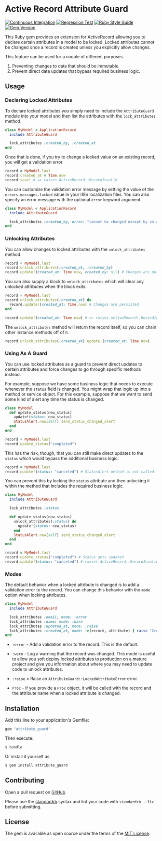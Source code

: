 # Active Record Attribute Guard

[![Continuous Integration](https://github.com/bdurand/attribute_guard/actions/workflows/continuous_integration.yml/badge.svg)](https://github.com/bdurand/attribute_guard/actions/workflows/continuous_integration.yml)
[![Regression Test](https://github.com/bdurand/attribute_guard/actions/workflows/regression_test.yml/badge.svg)](https://github.com/bdurand/attribute_guard/actions/workflows/regression_test.yml)
[![Ruby Style Guide](https://img.shields.io/badge/code_style-standard-brightgreen.svg)](https://github.com/testdouble/standard)
[![Gem Version](https://badge.fury.io/rb/attribute_guard.svg)](https://badge.fury.io/rb/attribute_guard)

This Ruby gem provides an extension for ActiveRecord allowing you to declare certain attributes in a model to be locked. Locked attributes cannot be changed once a record is created unless you explicitly allow changes.

This feature can be used for a couple of different purposes.

1. Preventing changes to data that should be immutable.
2. Prevent direct data updates that bypass required business logic.

## Usage

### Declaring Locked Attributes

To declare locked attributes you simply need to include the `AttributeGuard` module into your model and then list the attributes with the `lock_attributes` method.

```ruby
class MyModel < ApplicationRecord
  include AttributeGuard

  lock_attributes :created_by, :created_at
end
```

Once that is done, if you try to change a locked value on an existing record, you will get a validation error.

```ruby
record = MyModel.last
record.created_at = Time.now
record.save! # => raises ActiveRecord::RecordInvalid
```

You can customize the validation error message by setting the value of the `errors.messages.locked` value in your i18n localization files. You can also specify an error message with the optional `error` keyword argument.

```ruby
class MyModel < ApplicationRecord
  include AttributeGuard

  lock_attributes :created_by, error: "cannot be changed except by an admin"
end
```

### Unlocking Attributes

You can allow changes to locked attributes with the `unlock_attributes` method.

```ruby
record = MyModel.last
record.unlock_attributes(:created_at, :created_by)
record.update!(created_at: Time.now, created_by: nil) # Changes are persisted
```

You can also supply a block to `unlock_attributes` which will clear any unlocked attributes when the block exits.

```ruby
record = MyModel.last
record.unlock_attributes(:created_at) do
  record.update!(created_at: Time.now) # Changes are persisted
end

record.update!(created_at: Time.now) # => raises ActiveRecord::RecordInvalid
```

The `unlock_attributes` method will return the record itself, so you can chain other instance methods off of it.

```ruby
record.unlock_attributes(:created_at).update!(created_at: Time.now)
```

### Using As A Guard

You can use locked attributes as a guard to prevent direct updates to certain attributes and force changes to go through specific methods instead.

For example, suppose we have some business logic that needs to execute whenever the `status` field is changed. You might wrap that logic up into a method or service object. For this example, suppose that we want to send some kind of alert any time the status is changed.

```ruby
class MyModel
  def update_status(new_status)
    update!(status: new_status)
    StatusAlert.new(self).send_status_changed_alert
  end
end

record = MyModel.last
record.update_status("completed")
```

This has the risk, though, that you can still make direct updates to the `status` which would bypass the additional business logic.

```ruby
record = MyModel.last
record.update!(status: "canceled") # StatusAlert method is not called.
```

You can prevent this by locking the `status` attribute and then unlocking it within the method that includes the required business logic.

```ruby
class MyModel
  include AttributeGuard

  lock_attributes :status

  def update_status(new_status)
    unlock_attributes(:status) do
      update!(status: new_status)
    end
    StatusAlert.new(self).send_status_changed_alert
  end
end

record = MyModel.last
record.update_status("completed") # Status gets updated
record.update!(status: "canceled") # raises ActiveRecord::RecordInvalid error
```

### Modes

The default behavior when a locked attribute is changed is to add a validation error to the record. You can change this behavior with the `mode` option when locking attributes.

```ruby
class MyModel
  include AttributeGuard

  lock_attributes :email, mode: :error
  lock_attributes :name: mode: :warn
  lock_attributes :updated_at, mode: :raise
  lock_attributes :created_at, mode: ->(record, attribute) { raise "Created timestamp cannot be changed" }
end
```

* `:error` - Add a validation error to the record. This is the default.

* `:warn` - Log a warning that the record was changed. This mode is useful to allow you soft deploy locked attributes to production on a mature project and give you information about where you may need to update code to unlock attributes.

* `:raise` = Raise an `AttributeGuard::LockedAttributeError` error.

* `Proc` - If you provide a `Proc` object, it will be called with the record and the attribute name when a locked attribute is changed.

## Installation

Add this line to your application's Gemfile:

```ruby
gem "attribute_guard"
```

Then execute:
```bash
$ bundle
```

Or install it yourself as:
```bash
$ gem install attribute_guard
```

## Contributing

Open a pull request on [GitHub](https://github.com/bdurand/attribute_guard).

Please use the [standardrb](https://github.com/testdouble/standard) syntax and lint your code with `standardrb --fix` before submitting.

## License

The gem is available as open source under the terms of the [MIT License](https://opensource.org/licenses/MIT).
